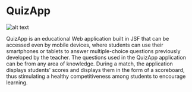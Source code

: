 QuizApp
=======

![alt text](https://i.imgur.com/ZoKUw0H.png "QuizApp Screenshot")

QuizApp is an educational Web application built in JSF that can be accessed even by mobile devices, where students can use their smartphones or tablets to answer multiple-choice questions previously developed by the teacher. The questions used in the QuizApp application can be from any area of knowledge. During a match, the application displays students' scores and displays them in the form of a scoreboard, thus stimulating a healthy competitiveness among students to encourage learning.
